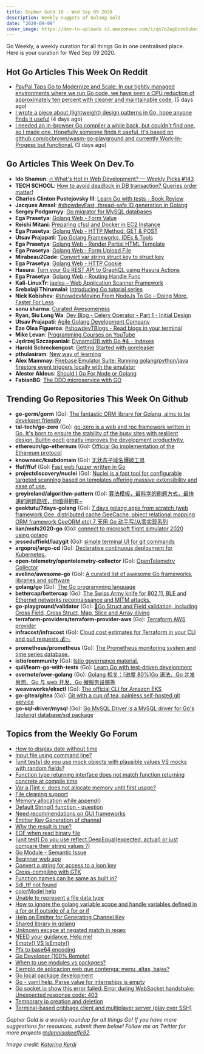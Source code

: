 ```yaml
---
title: Gopher Gold 10 - Wed Sep 09 2020
description: Weekly nuggets of Golang Gold
date: "2020-09-09"
cover_image: https://dev-to-uploads.s3.amazonaws.com/i/qs7o2ag8vzo0uborgc7v.png
---
```


Go Weekly, a weekly curation for all things Go in one centralised place. Here is your curation for Wed Sep 09 2020.

<Ad />

## Hot Go Articles This Week On Reddit

- [PayPal Taps Go to Modernize and Scale: In our tightly managed environments where we run Go code, we have seen a CPU reduction of approximately ten percent with cleaner and maintainable code.](https://www.reddit.com/r/golang/comments/ilr81s/paypal_taps_go_to_modernize_and_scale_in_our/) (5 days ago)
- [I wrote a piece about (lightweight) design patterns in Go, hope anyone finds it useful](https://www.reddit.com/r/golang/comments/iml937/i_wrote_a_piece_about_lightweight_design_patterns/) (4 days ago)
- [I needed an in-browser Go compiler a while back, but couldn't find one, so I made one. Hopefully someone finds it useful. It's based on github.com/ccbrown/wasm-go-playground and currently Work-In-Progess but functional.](https://www.reddit.com/r/golang/comments/in46lo/i_needed_an_inbrowser_go_compiler_a_while_back/) (3 days ago)

<Ad />

## Go Articles This Week On Dev.To

- **Ido Shamun**: [🔥 What's Hot in Web Development? — Weekly Picks #143](https://dev.to/dailydotdev/what-s-hot-in-web-development-weekly-picks-143-4pon)
- **TECH SCHOOL**: [How to avoid deadlock in DB transaction? Queries order matter!](https://dev.to/techschoolguru/how-to-avoid-deadlock-in-db-transaction-queries-order-matter-oh7)
- **Charles Clinton Pustejovsky III**: [Learn Go with tests - Book Review](https://dev.to/cpustejovsky/learn-go-with-tests-book-review-na4)
- **Jacques Amsel**: [#showdevFast, thread-safe ID generation in Golang](https://dev.to/dextication/fast-thread-safe-id-generation-in-golang-38li)
- **Sergey Podgornyy**: [Go migrator for MySQL databases](https://dev.to/larapulse/go-migrator-for-mysql-databases-2gom)
- **Ega Prasetya**: [Golang Web - Form Value](https://dev.to/ga/golang-web-form-value-7kl)
- **Reishi Mitani**: [Preparing cfssl and Docker in EC2 Instance](https://dev.to/greenteabiscuit/preparing-cfssl-and-docker-in-ec2-instance-45jp)
- **Ega Prasetya**: [Golang Web - HTTP Method: GET & POST](https://dev.to/ga/golang-web-http-method-get-post-dn6)
- **Utsav Prajapati**: [Top Golang Frameworks, IDEs & Tools](https://dev.to/prajaut/top-golang-frameworks-ides-tools-3g4)
- **Ega Prasetya**: [Golang Web - Render Partial HTML Template](https://dev.to/ga/golang-web-render-partial-html-template-3h1m)
- **Ega Prasetya**: [Golang Web - Form Upload File](https://dev.to/ga/golang-web-form-upload-file-32cg)
- **Mirabeau2Code**: [Convert var string struct key to struct key](https://dev.to/mirabeau2code/convert-var-string-struc-key-to-struct-key-4nfi)
- **Ega Prasetya**: [Golang Web - HTTP Cookie](https://dev.to/ga/golang-web-http-cookie-2ceh)
- **Hasura**: [Turn your Go REST API to GraphQL using Hasura Actions](https://dev.to/hasurahq/turn-your-go-rest-api-to-graphql-using-hasura-actions-g2l)
- **Ega Prasetya**: [Golang Web - Routing Handle Func](https://dev.to/ga/golang-web-routing-handle-func-315f)
- **Kali-LinuxTr**: [jaeles – Web Application Scanner Framework](https://dev.to/kalilinuxtr/jaeles-web-application-scanner-framework-16b)
- **Srebalaji Thirumalai**: [Introducing Go tutorial series](https://dev.to/srebalaji/introducing-go-tutorial-series-347f)
- **Nick Kobishev**: [#showdevMoving From NodeJs To Go – Doing More, Faster For Less](https://dev.to/nickkobishev/moving-from-nodejs-to-go-doing-more-faster-for-less-1g03)
- **sonu sharma**: [Curated Awesomeness](https://dev.to/sonu_sharma/curated-awesomeness-4poe)
- **Ryan, Siu Long Wa**: [Dev Blog - Celery Operator - Part 1 - Initial Design](https://dev.to/ryansiu1995/dev-blog-celery-operator-part-1-initial-design-3hn2)
- **Utsav Prajapati**: [Agile Golang Development Company](https://dev.to/prajaut/agile-golang-development-company-3bbe)
- **Eze Olea Figueroa**: [#showdevTBlogs - Read blogs in your terminal](https://dev.to/ezeoleaf/tblogs-development-blogs-in-your-terminal-4pk5)
- **Mike Levan**: [Programming Courses on YouTube](https://dev.to/thenjdevopsguy/programming-courses-on-youtube-5e6b)
- **Jędrzej Szczepaniak**: [DynamoDB with Go #4 - Indexes](https://dev.to/jbszczepaniak/dynamodb-with-go-4-indexes-3doi)
- **Harold Schreckengost**: [Getting Started with goreleaser](https://dev.to/sydneybrokeit/getting-started-with-goreleaser-5672)
- **pthulasiram**: [New way of learning](https://dev.to/pthulasiram/new-way-of-learning-2g13)
- **Alex Mammay**: [Firebase Emulator Suite: Running golang/python/java firestore event triggers locally with the emulator](https://dev.to/amammay/firebase-emulator-suite-running-golang-python-java-firestore-event-triggers-locally-with-the-emulator-27l3)
- **Alestor Aldous**: [Should I Go For Node or Golang](https://dev.to/alestor123/should-i-go-for-node-or-golang-3d9c)
- **FabianBG**: [The DDD microservice with GO](https://dev.to/fabianbg/the-ddd-microservice-with-go-5cie)

<Ad />

## Trending Go Repositories This Week On Github

- **go-gorm/gorm** (Go): [The fantastic ORM library for Golang, aims to be developer friendly](https://github.com/go-gorm/gorm)
- **tal-tech/go-zero** (Go): [go-zero is a web and rpc framework written in Go. It's born to ensure the stability of the busy sites with resilient design. Builtin goctl greatly improves the development productivity.](https://github.com/tal-tech/go-zero)
- **ethereum/go-ethereum** (Go): [Official Go implementation of the Ethereum protocol](https://github.com/ethereum/go-ethereum)
- **knownsec/ksubdomain** (Go): [无状态子域名爆破工具](https://github.com/knownsec/ksubdomain)
- **ffuf/ffuf** (Go): [Fast web fuzzer written in Go](https://github.com/ffuf/ffuf)
- **projectdiscovery/nuclei** (Go): [Nuclei is a fast tool for configurable targeted scanning based on templates offering massive extensibility and ease of use.](https://github.com/projectdiscovery/nuclei)
- **greyireland/algorithm-pattern** (Go): [算法模板，最科学的刷题方式，最快速的刷题路径，你值得拥有~](https://github.com/greyireland/algorithm-pattern)
- **geektutu/7days-golang** (Go): [7 days golang apps from scratch (web framework Gee, distributed cache GeeCache, object relational mapping ORM framework GeeORM etc) 7 天用 Go 动手写/从零实现系列](https://github.com/geektutu/7days-golang)
- **lian/msfs2020-go** (Go): [connect to microsoft flight simulator 2020 using golang](https://github.com/lian/msfs2020-go)
- **jesseduffield/lazygit** (Go): [simple terminal UI for git commands](https://github.com/jesseduffield/lazygit)
- **argoproj/argo-cd** (Go): [Declarative continuous deployment for Kubernetes.](https://github.com/argoproj/argo-cd)
- **open-telemetry/opentelemetry-collector** (Go): [OpenTelemetry Collector](https://github.com/open-telemetry/opentelemetry-collector)
- **avelino/awesome-go** (Go): [A curated list of awesome Go frameworks, libraries and software](https://github.com/avelino/awesome-go)
- **golang/go** (Go): [The Go programming language](https://github.com/golang/go)
- **bettercap/bettercap** (Go): [The Swiss Army knife for 802.11, BLE and Ethernet networks reconnaissance and MITM attacks.](https://github.com/bettercap/bettercap)
- **go-playground/validator** (Go): [💯Go Struct and Field validation, including Cross Field, Cross Struct, Map, Slice and Array diving](https://github.com/go-playground/validator)
- **terraform-providers/terraform-provider-aws** (Go): [Terraform AWS provider](https://github.com/terraform-providers/terraform-provider-aws)
- **infracost/infracost** (Go): [Cloud cost estimates for Terraform in your CLI and pull requests 💰📉](https://github.com/infracost/infracost)
- **prometheus/prometheus** (Go): [The Prometheus monitoring system and time series database.](https://github.com/prometheus/prometheus)
- **istio/community** (Go): [Istio governance material.](https://github.com/istio/community)
- **quii/learn-go-with-tests** (Go): [Learn Go with test-driven development](https://github.com/quii/learn-go-with-tests)
- **overnote/over-golang** (Go): [Golang 相关：[进度 80%]Go 语法、Go 并发思想、Go 与 web 开发、Go 微服务设施等](https://github.com/overnote/over-golang)
- **weaveworks/eksctl** (Go): [The official CLI for Amazon EKS](https://github.com/weaveworks/eksctl)
- **go-gitea/gitea** (Go): [Git with a cup of tea, painless self-hosted git service](https://github.com/go-gitea/gitea)
- **go-sql-driver/mysql** (Go): [Go MySQL Driver is a MySQL driver for Go's (golang) database/sql package](https://github.com/go-sql-driver/mysql)

<Ad />

## Topics from the Weekly Go Forum

- [How to display date without time](https://forum.golangbridge.org/t/how-to-display-date-without-time/20444)
- [Input file using command line?](https://forum.golangbridge.org/t/input-file-using-command-line/20460)
- [[unit tests] do you use mock objects with plausible values VS mocks with random fields?](https://forum.golangbridge.org/t/unit-tests-do-you-use-mock-objects-with-plausible-values-vs-mocks-with-random-fields/20455)
- [Function type returning interface does not match function returning concrete at compile time](https://forum.golangbridge.org/t/function-type-returning-interface-does-not-match-function-returning-concrete-at-compile-time/20438)
- [Var a []int <- does not allocate memory until first usage?](https://forum.golangbridge.org/t/var-a-int-does-not-allocate-memory-until-first-usage/20458)
- [File cleaning support](https://forum.golangbridge.org/t/file-cleaning-support/20488)
- [Memory allocation while append()](https://forum.golangbridge.org/t/memory-allocation-while-append/20479)
- [Default String() function - question](https://forum.golangbridge.org/t/default-string-function-question/20457)
- [Need recommendations on GUI frameworks](https://forum.golangbridge.org/t/need-recommendations-on-gui-frameworks/20440)
- [Emitter Key Generation of channel](https://forum.golangbridge.org/t/emitter-key-generation-of-channel/20437)
- [Why the result is true?](https://forum.golangbridge.org/t/why-the-result-is-true/20483)
- [EOF when read binary file](https://forum.golangbridge.org/t/eof-when-read-binary-file/20486)
- [[unit test] Do you use reflect.DeepEqual(expected, actual) or just compare their string values ?)](https://forum.golangbridge.org/t/unit-test-do-you-use-reflect-deepequal-expected-actual-or-just-compare-their-string-values/20454)
- [Go Module - Semantic Issue](https://forum.golangbridge.org/t/go-module-semantic-issue/20474)
- [Beginner web app](https://forum.golangbridge.org/t/beginner-web-app/20514)
- [Convert a string for access to a json key](https://forum.golangbridge.org/t/convert-a-string-for-access-to-a-json-key/20441)
- [Cross-compiling with GTK](https://forum.golangbridge.org/t/cross-compiling-with-gtk/20423)
- [Function names can be same as built in?](https://forum.golangbridge.org/t/function-names-can-be-same-as-built-in/20459)
- [Sdl_ttf not found](https://forum.golangbridge.org/t/sdl-ttf-not-found/20443)
- [colorModel help](https://forum.golangbridge.org/t/colormodel-help/20480)
- [Unable to represent a file data type](https://forum.golangbridge.org/t/unable-to-represent-a-file-data-type/20511)
- [How to ignore the golang variable scope and handle variables defined in a for or if outside of a for or if](https://forum.golangbridge.org/t/how-to-ignore-the-golang-variable-scope-and-handle-variables-defined-in-a-for-or-if-outside-of-a-for-or-if/20472)
- [Help on Emitter for Generating Channel Key](https://forum.golangbridge.org/t/help-on-emitter-for-generating-channel-key/20447)
- [Shared library in golang](https://forum.golangbridge.org/t/shared-library-in-golang/20435)
- [Unknown escape at negated match in reqex](https://forum.golangbridge.org/t/unknown-escape-at-negated-match-in-reqex/20491)
- [NEED your guidance, Help me!](https://forum.golangbridge.org/t/need-your-guidance-help-me/20473)
- [Empty() VS IsEmpty()](https://forum.golangbridge.org/t/empty-vs-isempty/20424)
- [Pfx to base64 encoding](https://forum.golangbridge.org/t/pfx-to-base64-encoding/20425)
- [Go Developer (100% Remote)](https://forum.golangbridge.org/t/go-developer-100-remote/20432)
- [When to use modules vs packages?](https://forum.golangbridge.org/t/when-to-use-modules-vs-packages/20436)
- [Ejemplo de aplicacion web que contenga: menu, altas, bajas?](https://forum.golangbridge.org/t/ejemplo-de-aplicacion-web-que-contenga-menu-altas-bajas/20503)
- [Go local package development](https://forum.golangbridge.org/t/go-local-package-development/20509)
- [Go - yaml help. Parse value for internships is empty](https://forum.golangbridge.org/t/go-yaml-help-parse-value-for-internships-is-empty/20496)
- [Go socket io show this error failed: Error during WebSocket handshake: Unexpected response code: 403](https://forum.golangbridge.org/t/go-socket-io-show-this-error-failed-error-during-websocket-handshake-unexpected-response-code-403/20470)
- [Temporary ip creation and deletion](https://forum.golangbridge.org/t/temporary-ip-creation-and-deletion/20453)
- [Terminal-based cribbage client and multiplayer server (play over SSH)](https://forum.golangbridge.org/t/terminal-based-cribbage-client-and-multiplayer-server-play-over-ssh/20430)

_Gopher Gold is a weekly roundup for all things Go! If you have more suggestions for resources, submit them below! Follow me on Twitter for more projects [@dennisokeeffe92](https://twitter.com/dennisokeeffe92)._

_Image credit: [Katerina Kerdi](https://unsplash.com/@katekerdi)_
